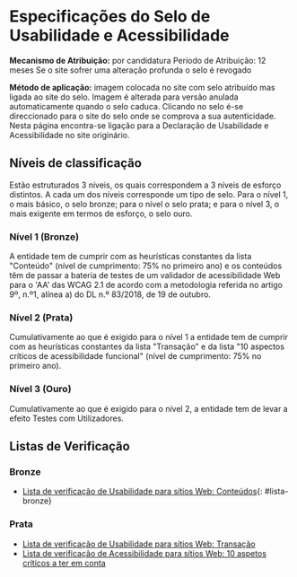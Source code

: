 # Especificações do Selo de Usabilidade e Acessibilidade

**Mecanismo de Atribuição:** por candidatura
Período de Atribuição: 12 meses
Se o site sofrer uma alteração profunda o selo é revogado

**Método de aplicação:** imagem colocada no site com selo atribuído mas ligada ao site do selo. Imagem é alterada para versão anulada automaticamente quando o selo caduca. Clicando no selo é-se direccionado para o site do selo onde se comprova a sua autenticidade. Nesta página encontra-se ligação para a Declaração de Usabilidade e Acessibilidade no site originário.

## Níveis de classificação

Estão estruturados 3 níveis, os quais correspondem a 3 níveis de esforço distintos. A cada um dos níveis corresponde um tipo de selo. Para o nível 1, o mais básico, o selo bronze; para o nível o selo prata; e para o nível 3, o mais exigente em termos de esforço, o selo ouro.

### Nível 1 (Bronze)

A entidade tem de cumprir com as heurísticas constantes da lista "Conteúdo" (nível de cumprimento: 75% no primeiro ano) e os conteúdos têm de passar a bateria de testes de um validador de acessibilidade Web para o 'AA' das WCAG 2.1 de acordo com a metodologia referida no artigo 9º, n.º1, alínea a) do DL n.º 83/2018, de 19 de outubro.

### Nível 2 (Prata)

Cumulativamente ao que é exigido para o nível 1 a entidade tem de cumprir com as heurísticas constantes da lista "Transação" e da lista "10 aspectos críticos de acessibilidade funcional" (nível de cumprimento: 75% no primeiro ano).

### Nível 3 (Ouro)

Cumulativamente ao que é exigido para o nível 2, a entidade tem de levar a efeito Testes com Utilizadores.

## Listas de Verificação

### Bronze

- [Lista de verificação de Usabilidade para sítios Web: Conteúdos](lista-bronze.md){: #lista-bronze}

### Prata

- [Lista de verificação de Usabilidade para sítios Web: Transação](lista-prata.md)
- [Lista de verificação de Acessibilidade para sítios Web: 10 aspetos críticos a ter em conta](lista-verificacao.md)


